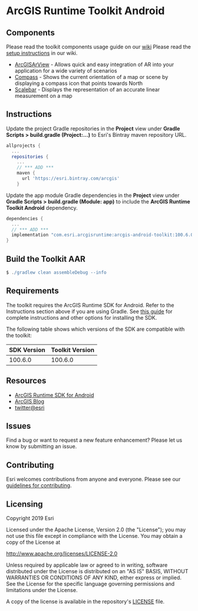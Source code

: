 # ArcGIS Runtime Toolkit Android

## Components
Please read the toolkit components usage guide on our [wiki](../../wiki)
Please read the [setup instructions](https://github.com/Esri/arcgis-runtime-toolkit-android/wiki/Setup-Instructions) in our wiki.

- [ArcGISArView](../../wiki/ArcGISArView) - Allows quick and easy integration of AR into your application for a wide variety of scenarios
- [Compass](../../wiki/Compass) -  Shows the current orientation of a map or scene by displaying a compass icon that points towards North
- [Scalebar](../../wiki/Scalebar) - Displays the representation of an accurate linear measurement on a map

## Instructions

Update the project Gradle repositories in the **Project** view under **Gradle Scripts > build.gradle (Project:...)** to Esri's Bintray maven repository URL.

```groovy
allprojects {
  ...
  repositories {
    ...
    // *** ADD ***
    maven {
      url 'https://esri.bintray.com/arcgis'
    }
```

Update the app module Gradle dependencies in the **Project** view under **Gradle Scripts > build.gradle (Module: app)** to include the **ArcGIS Runtime Toolkit Android** dependency.

```groovy
dependencies {
  ...
  // *** ADD ***
  implementation "com.esri.arcgisruntime:arcgis-android-toolkit:100.6.0"
}

```

## Build the Toolkit AAR

```groovy
$ ./gradlew clean assembleDebug --info
```

## Requirements

The toolkit requires the ArcGIS Runtime SDK for Android. Refer to the Instructions section above if you are using Gradle.
See [this guide](https://developers.arcgis.com/android/latest/guide/install-and-set-up.htm) for complete instructions and
other options for installing the SDK.

The following table shows which versions of the SDK are compatible with the toolkit:

|  SDK Version  |  Toolkit Version  |
| --- | --- |
| 100.6.0 | 100.6.0 |

## Resources

* [ArcGIS Runtime SDK for Android](https://developers.arcgis.com/android/)
* [ArcGIS Blog](http://blogs.esri.com/esri/arcgis/)
* [twitter@esri](http://twitter.com/esri)

## Issues
Find a bug or want to request a new feature enhancement?  Please let us know by submitting an issue.

## Contributing

Esri welcomes contributions from anyone and everyone. Please see our [guidelines for contributing](https://github.com/esri/contributing).

## Licensing
Copyright 2019 Esri

Licensed under the Apache License, Version 2.0 (the "License"); you may not use this file except in compliance with the License. You may obtain a copy of the License at

http://www.apache.org/licenses/LICENSE-2.0

Unless required by applicable law or agreed to in writing, software distributed under the License is distributed on an "AS IS" BASIS, WITHOUT WARRANTIES OR CONDITIONS OF ANY KIND, either express or implied. See the License for the specific language governing permissions and limitations under the License.

A copy of the license is available in the repository's [LICENSE](LICENSE) file.

